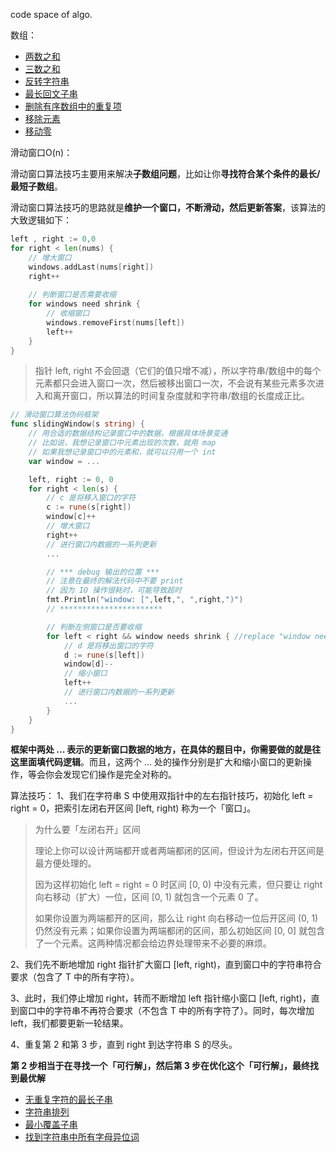 code space of algo.

数组：
+ [两数之和](https://leetcode.cn/problems/two-sum/description/)
+ [三数之和](https://leetcode.cn/problems/3sum/description/)
+ [反转字符串](https://leetcode.cn/problems/reverse-string/description/)
+ [最长回文子串](https://leetcode.cn/problems/longest-palindromic-substring/description/)
+ [删除有序数组中的重复项](https://leetcode.cn/problems/remove-duplicates-from-sorted-array/description/)
+ [移除元素](https://leetcode.cn/problems/remove-element/description/)
+ [移动零](https://leetcode.cn/problems/move-zeroes/description/)





滑动窗口O(n)：

滑动窗口算法技巧主要用来解决**子数组问题**，比如让你**寻找符合某个条件的最长/最短子数组**。

滑动窗口算法技巧的思路就是**维护一个窗口，不断滑动，然后更新答案**，该算法的大致逻辑如下：

```go
left , right := 0,0
for right < len(nums) {
	// 增大窗口
	windows.addLast(nums[right])
	right++
	
	// 判断窗口是否需要收缩
	for windows need shrink {
		// 收缩窗口
		windows.removeFirst(nums[left])
		left++
    }
}
```

> 指针 left, right 不会回退（它们的值只增不减），所以字符串/数组中的每个元素都只会进入窗口一次，然后被移出窗口一次，不会说有某些元素多次进入和离开窗口，所以算法的时间复杂度就和字符串/数组的长度成正比。

```go
// 滑动窗口算法伪码框架
func slidingWindow(s string) {
    // 用合适的数据结构记录窗口中的数据，根据具体场景变通
    // 比如说，我想记录窗口中元素出现的次数，就用 map
    // 如果我想记录窗口中的元素和，就可以只用一个 int
    var window = ...

    left, right := 0, 0
    for right < len(s) {
        // c 是将移入窗口的字符
        c := rune(s[right])
        window[c]++
        // 增大窗口
        right++
        // 进行窗口内数据的一系列更新
        ...

        // *** debug 输出的位置 ***
        // 注意在最终的解法代码中不要 print
        // 因为 IO 操作很耗时，可能导致超时
        fmt.Println("window: [",left,", ",right,")")
        // ***********************

        // 判断左侧窗口是否要收缩
        for left < right && window needs shrink { //replace "window needs shrink" with actual condition
            // d 是将移出窗口的字符
            d := rune(s[left])
            window[d]--
            // 缩小窗口
            left++
            // 进行窗口内数据的一系列更新
            ...
        }
    }
}
```

**框架中两处 ... 表示的更新窗口数据的地方，在具体的题目中，你需要做的就是往这里面填代码逻辑**。而且，这两个 ... 处的操作分别是扩大和缩小窗口的更新操作，等会你会发现它们操作是完全对称的。


算法技巧：
1、我们在字符串 S 中使用双指针中的左右指针技巧，初始化 left = right = 0，把索引左闭右开区间 [left, right) 称为一个「窗口」。

> 为什么要「左闭右开」区间
>
> 理论上你可以设计两端都开或者两端都闭的区间，但设计为左闭右开区间是最方便处理的。
>
> 因为这样初始化 left = right = 0 时区间 [0, 0) 中没有元素，但只要让 right 向右移动（扩大）一位，区间 [0, 1) 就包含一个元素 0 了。
> 
> 如果你设置为两端都开的区间，那么让 right 向右移动一位后开区间 (0, 1) 仍然没有元素；如果你设置为两端都闭的区间，那么初始区间 [0, 0] 就包含了一个元素。这两种情况都会给边界处理带来不必要的麻烦。

2、我们先不断地增加 right 指针扩大窗口 [left, right)，直到窗口中的字符串符合要求（包含了 T 中的所有字符）。

3、此时，我们停止增加 right，转而不断增加 left 指针缩小窗口 [left, right)，直到窗口中的字符串不再符合要求（不包含 T 中的所有字符了）。同时，每次增加 left，我们都要更新一轮结果。

4、重复第 2 和第 3 步，直到 right 到达字符串 S 的尽头。

**第 2 步相当于在寻找一个「可行解」，然后第 3 步在优化这个「可行解」，最终找到最优解**

+ [无重复字符的最长子串](https://leetcode.cn/problems/longest-substring-without-repeating-characters/)
+ [字符串排列](https://leetcode.cn/problems/permutation-in-string/description/)
+ [最小覆盖子串](https://leetcode.cn/problems/minimum-window-substring/description/)
+ [找到字符串中所有字母异位词](https://leetcode.cn/problems/find-all-anagrams-in-a-string/description/)